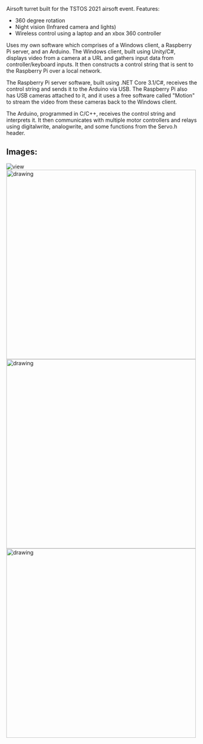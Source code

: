 Airsoft turret built for the TSTOS 2021 airsoft event. Features:
  - 360 degree rotation
  - Night vision (Infrared camera and lights)
  - Wireless control using a laptop and an xbox 360 controller

Uses my own software which comprises of a Windows client, a Raspberry Pi server, and an Arduino.
The Windows client, built using Unity/C#, displays video from a camera at a URL and gathers input data from controller/keyboard inputs. It then constructs a control string that is sent to the Raspberry Pi over a local network.

The Raspberry Pi server software, built using .NET Core 3.1/C#, receives the control string and sends it to the Arduino via USB. The Raspberry Pi also has USB cameras attached to it, and it uses a free software called "Motion" to stream the video from these cameras back to the Windows client.

The Arduino, programmed in C/C++, receives the control string and interprets it. It then communicates with multiple motor controllers and relays using digitalwrite, analogwrite, and some functions from the Servo.h header.

## Images:
![view](https://user-images.githubusercontent.com/45420297/219242728-62cbb14f-009e-40f1-b8f8-b266e7d0f40b.gif)
<img src="https://user-images.githubusercontent.com/45420297/182593473-d3c663e6-0622-4838-8d1d-447931a8da50.png" alt="drawing" width="500"/>
<img src="https://user-images.githubusercontent.com/45420297/182592581-a92fcc81-68ac-4bcb-899a-2feb51ec9567.gif" alt="drawing" width="500"/>
<img src="https://user-images.githubusercontent.com/45420297/182594155-0909a873-9fb5-4136-91cd-f186e8420faf.png" alt="drawing" width="500"/>
